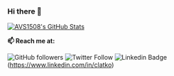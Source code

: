 ### Hi there 👋

[![AVS1508's GitHub Stats](https://github-readme-stats.vercel.app/api?username=clatko&show_icons=true)](https://github.com/AVS1508)

  **📫 Reach me at:**<br>

![GitHub followers](https://img.shields.io/github/followers/clatko?style=social)
![Twitter Follow](https://img.shields.io/twitter/follow/clatko?style=social)
![Linkedin Badge](https://img.shields.io/badge/-LinkedIn-blue?style=social)(https://www.linkedin.com/in/clatko)

<!--
**clatko/clatko** is a ✨ _special_ ✨ repository because its `README.md` (this file) appears on your GitHub profile.

Here are some ideas to get you started:

- 🔭 I’m currently working on ...
- 🌱 I’m currently learning ...
- 👯 I’m looking to collaborate on ...
- 🤔 I’m looking for help with ...
- 💬 Ask me about ...
- 📫 How to reach me: ...
- 😄 Pronouns: ...
- ⚡ Fun fact: ...
-->
